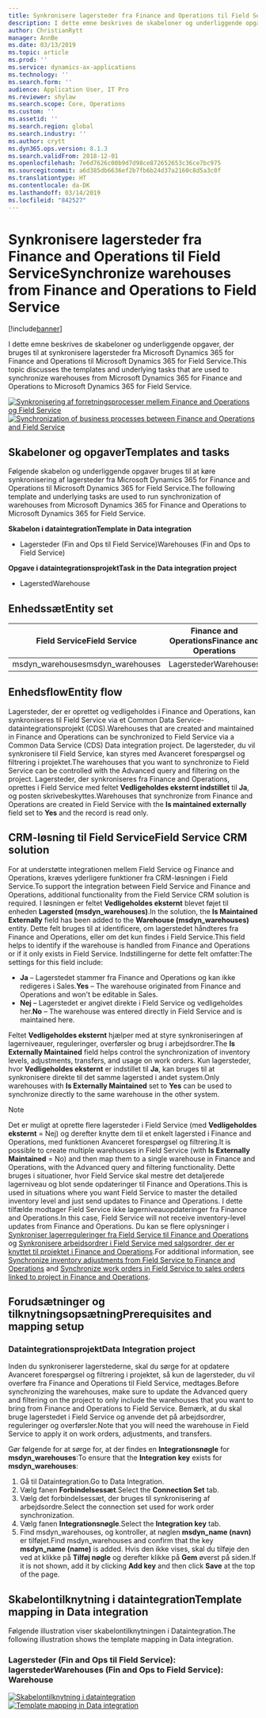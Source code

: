 ```yaml
---
title: Synkronisere lagersteder fra Finance and Operations til Field Service
description: I dette emne beskrives de skabeloner og underliggende opgaver, der bruges til at synkronisere lagersteder fra Microsoft Dynamics 365 for Finance and Operations til Microsoft Dynamics 365 for Field Service.
author: ChristianRytt
manager: AnnBe
ms.date: 03/13/2019
ms.topic: article
ms.prod: ''
ms.service: dynamics-ax-applications
ms.technology: ''
ms.search.form: ''
audience: Application User, IT Pro
ms.reviewer: shylaw
ms.search.scope: Core, Operations
ms.custom: ''
ms.assetid: ''
ms.search.region: global
ms.search.industry: ''
ms.author: crytt
ms.dyn365.ops.version: 8.1.3
ms.search.validFrom: 2018-12-01
ms.openlocfilehash: 7e6d7626c00b9d7d98ce872652653c36ce7bc975
ms.sourcegitcommit: a6d385db6636ef2b7fb6b24d37a2160c8d5a3c0f
ms.translationtype: HT
ms.contentlocale: da-DK
ms.lasthandoff: 03/14/2019
ms.locfileid: "842527"
---
```

# <a name="synchronize-warehouses-from-finance-and-operations-to-field-service"></a><span data-ttu-id="ae661-103">Synkronisere lagersteder fra Finance and Operations til Field Service</span><span class="sxs-lookup"><span data-stu-id="ae661-103">Synchronize warehouses from Finance and Operations to Field Service</span></span>

[!include[banner](../includes/banner.md)]

<span data-ttu-id="ae661-104">I dette emne beskrives de skabeloner og underliggende opgaver, der bruges til at synkronisere lagersteder fra Microsoft Dynamics 365 for Finance and Operations til Microsoft Dynamics 365 for Field Service.</span><span class="sxs-lookup"><span data-stu-id="ae661-104">This topic discusses the templates and underlying tasks that are used to synchronize warehouses from Microsoft Dynamics 365 for Finance and Operations to Microsoft Dynamics 365 for Field Service.</span></span>

<span data-ttu-id="ae661-105">[![Synkronisering af forretningsprocesser mellem Finance and Operations og Field Service](./media/FSWarehouseOW.png)](./media/FSWarehouseOW.png)</span><span class="sxs-lookup"><span data-stu-id="ae661-105">[![Synchronization of business processes between Finance and Operations and Field Service](./media/FSWarehouseOW.png)](./media/FSWarehouseOW.png)</span></span>

## <a name="templates-and-tasks"></a><span data-ttu-id="ae661-106">Skabeloner og opgaver</span><span class="sxs-lookup"><span data-stu-id="ae661-106">Templates and tasks</span></span>
<span data-ttu-id="ae661-107">Følgende skabelon og underliggende opgaver bruges til at køre synkronisering af lagersteder fra Microsoft Dynamics 365 for Finance and Operations til Microsoft Dynamics 365 for Field Service.</span><span class="sxs-lookup"><span data-stu-id="ae661-107">The following template and underlying tasks are used to run synchronization of warehouses from Microsoft Dynamics 365 for Finance and Operations to Microsoft Dynamics 365 for Field Service.</span></span>

<span data-ttu-id="ae661-108">**Skabelon i dataintegration**</span><span class="sxs-lookup"><span data-stu-id="ae661-108">**Template in Data integration**</span></span>
- <span data-ttu-id="ae661-109">Lagersteder (Fin and Ops til Field Service)</span><span class="sxs-lookup"><span data-stu-id="ae661-109">Warehouses (Fin and Ops to Field Service)</span></span>

<span data-ttu-id="ae661-110">**Opgave i dataintegrationsprojekt**</span><span class="sxs-lookup"><span data-stu-id="ae661-110">**Task in the Data integration project**</span></span>
- <span data-ttu-id="ae661-111">Lagersted</span><span class="sxs-lookup"><span data-stu-id="ae661-111">Warehouse</span></span>

## <a name="entity-set"></a><span data-ttu-id="ae661-112">Enhedssæt</span><span class="sxs-lookup"><span data-stu-id="ae661-112">Entity set</span></span>
| <span data-ttu-id="ae661-113">Field Service</span><span class="sxs-lookup"><span data-stu-id="ae661-113">Field Service</span></span>    | <span data-ttu-id="ae661-114">Finance and Operations</span><span class="sxs-lookup"><span data-stu-id="ae661-114">Finance and Operations</span></span>                 |
|------------------|----------------------------------------|
| <span data-ttu-id="ae661-115">msdyn_warehouses</span><span class="sxs-lookup"><span data-stu-id="ae661-115">msdyn_warehouses</span></span> | <span data-ttu-id="ae661-116">Lagersteder</span><span class="sxs-lookup"><span data-stu-id="ae661-116">Warehouses</span></span>                             |

## <a name="entity-flow"></a><span data-ttu-id="ae661-117">Enhedsflow</span><span class="sxs-lookup"><span data-stu-id="ae661-117">Entity flow</span></span>
<span data-ttu-id="ae661-118">Lagersteder, der er oprettet og vedligeholdes i Finance and Operations, kan synkroniseres til Field Service via et Common Data Service-dataintegrationsprojekt (CDS).</span><span class="sxs-lookup"><span data-stu-id="ae661-118">Warehouses that are created and maintained in Finance and Operations can be synchronized to Field Service via a Common Data Service (CDS) Data integration project.</span></span> <span data-ttu-id="ae661-119">De lagersteder, du vil synkronisere til Field Service, kan styres med Avanceret forespørgsel og filtrering i projektet.</span><span class="sxs-lookup"><span data-stu-id="ae661-119">The warehouses that you want to synchronize to Field Service can be controlled with the Advanced query and filtering on the project.</span></span> <span data-ttu-id="ae661-120">Lagersteder, der synkroniseres fra Finance and Operations, oprettes i Field Service med feltet **Vedligeholdes eksternt indstillet** til **Ja**, og posten skrivebeskyttes.</span><span class="sxs-lookup"><span data-stu-id="ae661-120">Warehouses that synchronize from Finance and Operations are created in Field Service with the **Is maintained externally** field set to **Yes** and the record is read only.</span></span>

## <a name="field-service-crm-solution"></a><span data-ttu-id="ae661-121">CRM-løsning til Field Service</span><span class="sxs-lookup"><span data-stu-id="ae661-121">Field Service CRM solution</span></span>
<span data-ttu-id="ae661-122">For at understøtte integrationen mellem Field Service og Finance and Operations, kræves yderligere funktioner fra CRM-løsningen i Field Service.</span><span class="sxs-lookup"><span data-stu-id="ae661-122">To support the integration between Field Service and Finance and Operations, additional functionality from the Field Service CRM solution is required.</span></span> <span data-ttu-id="ae661-123">I løsningen er feltet **Vedligeholdes eksternt** blevet føjet til enheden **Lagersted (msdyn_warehouses)**.</span><span class="sxs-lookup"><span data-stu-id="ae661-123">In the solution, the **Is Maintained Externally** field has been added to the **Warehouse (msdyn_warehouses)** entity.</span></span> <span data-ttu-id="ae661-124">Dette felt bruges til at identificere, om lagerstedet håndteres fra Finance and Operations, eller om det kun findes i Field Service.</span><span class="sxs-lookup"><span data-stu-id="ae661-124">This field helps to identify if the warehouse is handled from Finance and Operations or if it only exists in Field Service.</span></span> <span data-ttu-id="ae661-125">Indstillingerne for dette felt omfatter:</span><span class="sxs-lookup"><span data-stu-id="ae661-125">The settings for this field include:</span></span>
- <span data-ttu-id="ae661-126">**Ja** – Lagerstedet stammer fra Finance and Operations og kan ikke redigeres i Sales.</span><span class="sxs-lookup"><span data-stu-id="ae661-126">**Yes** – The warehouse originated from Finance and Operations and won't be editable in Sales.</span></span>
- <span data-ttu-id="ae661-127">**Nej** – Lagerstedet er angivet direkte i Field Service og vedligeholdes her.</span><span class="sxs-lookup"><span data-stu-id="ae661-127">**No** – The warehouse was entered directly in Field Service and is maintained here.</span></span>

<span data-ttu-id="ae661-128">Feltet **Vedligeholdes eksternt** hjælper med at styre synkroniseringen af lagerniveauer, reguleringer, overførsler og brug i arbejdsordrer.</span><span class="sxs-lookup"><span data-stu-id="ae661-128">The **Is Externally Maintained** field helps control the synchronization of inventory levels, adjustments, transfers, and usage on work orders.</span></span> <span data-ttu-id="ae661-129">Kun lagersteder, hvor **Vedligeholdes eksternt** er indstillet til **Ja**, kan bruges til at synkronisere direkte til det samme lagersted i andet system.</span><span class="sxs-lookup"><span data-stu-id="ae661-129">Only warehouses with **Is Externally Maintained** set to **Yes** can be used to synchronize directly to the same warehouse in the other system.</span></span> 

> [!NOTE]
> <span data-ttu-id="ae661-130">Det er muligt at oprette flere lagersteder i Field Service (med **Vedligeholdes eksternt** = Nej) og derefter knytte dem til et enkelt lagersted i Finance and Operations, med funktionen Avanceret forespørgsel og filtrering.</span><span class="sxs-lookup"><span data-stu-id="ae661-130">It is possible to create multiple warehouses in Field Service (with **Is Externally Maintained** = No) and then map them to a single warehouse in Finance and Operations, with the Advanced query and filtering functionality.</span></span> <span data-ttu-id="ae661-131">Dette bruges i situationer, hvor Field Service skal mestre det detaljerede lagerniveau og blot sende opdateringer til Finance and Operations.</span><span class="sxs-lookup"><span data-stu-id="ae661-131">This is used in situations where you want Field Service to master the detailed inventory level and just send updates to Finance and Operations.</span></span> <span data-ttu-id="ae661-132">I dette tilfælde modtager Field Service ikke lagerniveauopdateringer fra Finance and Operations.</span><span class="sxs-lookup"><span data-stu-id="ae661-132">In this case, Field Service will not receive inventory-level updates from Finance and Operations.</span></span> <span data-ttu-id="ae661-133">Du kan se flere oplysninger i [Synkroniser lagerreguleringer fra Field Service til Finance and Operations](https://docs.microsoft.com/dynamics365/unified-operations/supply-chain/sales-marketing/synchronize-inventory-adjustments) og [Synkronisere arbejdsordrer i Field Service med salgsordrer, der er knyttet til projektet i Finance and Operations](https://docs.microsoft.com/dynamics365/unified-operations/supply-chain/sales-marketing/field-service-work-order).</span><span class="sxs-lookup"><span data-stu-id="ae661-133">For additional information, see [Synchronize inventory adjustments from Field Service to Finance and Operations](https://docs.microsoft.com/dynamics365/unified-operations/supply-chain/sales-marketing/synchronize-inventory-adjustments) and [Synchronize work orders in Field Service to sales orders linked to project in Finance and Operations](https://docs.microsoft.com/dynamics365/unified-operations/supply-chain/sales-marketing/field-service-work-order).</span></span>

## <a name="prerequisites-and-mapping-setup"></a><span data-ttu-id="ae661-134">Forudsætninger og tilknytningsopsætning</span><span class="sxs-lookup"><span data-stu-id="ae661-134">Prerequisites and mapping setup</span></span>
### <a name="data-integration-project"></a><span data-ttu-id="ae661-135">Dataintegrationsprojekt</span><span class="sxs-lookup"><span data-stu-id="ae661-135">Data Integration project</span></span>
<span data-ttu-id="ae661-136">Inden du synkroniserer lagerstederne, skal du sørge for at opdatere Avanceret forespørgsel og filtrering i projektet, så kun de lagersteder, du vil overføre fra Finance and Operations til Field Service, medtages.</span><span class="sxs-lookup"><span data-stu-id="ae661-136">Before synchronizing the warehouses, make sure to update the Advanced query and filtering on the project to only include the warehouses that you want to bring from Finance and Operations to Field Service.</span></span> <span data-ttu-id="ae661-137">Bemærk, at du skal bruge lagerstedet i Field Service og anvende det på arbejdsordrer, reguleringer og overførsler.</span><span class="sxs-lookup"><span data-stu-id="ae661-137">Note that you will need the warehouse in Field Service to apply it on work orders, adjustments, and transfers.</span></span>  

<span data-ttu-id="ae661-138">Gør følgende for at sørge for, at der findes en **Integrationsnøgle** for **msdyn_warehouses**:</span><span class="sxs-lookup"><span data-stu-id="ae661-138">To ensure that the **Integration key** exists for **msdyn_warehouses**:</span></span>
1. <span data-ttu-id="ae661-139">Gå til Dataintegration.</span><span class="sxs-lookup"><span data-stu-id="ae661-139">Go to Data Integration.</span></span>
2. <span data-ttu-id="ae661-140">Vælg fanen **Forbindelsessæt**.</span><span class="sxs-lookup"><span data-stu-id="ae661-140">Select the **Connection Set** tab.</span></span>
3. <span data-ttu-id="ae661-141">Vælg det forbindelsessæt, der bruges til synkronisering af arbejdsordre.</span><span class="sxs-lookup"><span data-stu-id="ae661-141">Select the connection set used for work order synchronization.</span></span>
4. <span data-ttu-id="ae661-142">Vælg fanen **Integrationsnøgle**.</span><span class="sxs-lookup"><span data-stu-id="ae661-142">Select the **Integration key** tab.</span></span>
5. <span data-ttu-id="ae661-143">Find msdyn_warehouses, og kontroller, at nøglen **msdyn_name (navn)** er tilføjet.</span><span class="sxs-lookup"><span data-stu-id="ae661-143">Find msdyn_warehouses and confirm that the key **msdyn_name (name)** is added.</span></span> <span data-ttu-id="ae661-144">Hvis den ikke vises, skal du tilføje den ved at klikke på **Tilføj nøgle** og derefter klikke på **Gem** øverst på siden.</span><span class="sxs-lookup"><span data-stu-id="ae661-144">If it is not shown, add it by clicking **Add key** and then click **Save** at the top of the page.</span></span>

## <a name="template-mapping-in-data-integration"></a><span data-ttu-id="ae661-145">Skabelontilknytning i dataintegration</span><span class="sxs-lookup"><span data-stu-id="ae661-145">Template mapping in Data integration</span></span>

<span data-ttu-id="ae661-146">Følgende illustration viser skabelontilknytningen i Dataintegration.</span><span class="sxs-lookup"><span data-stu-id="ae661-146">The following illustration shows the template mapping in Data integration.</span></span>

### <a name="warehouses-fin-and-ops-to-field-service-warehouse"></a><span data-ttu-id="ae661-147">Lagersteder (Fin and Ops til Field Service): lagersteder</span><span class="sxs-lookup"><span data-stu-id="ae661-147">Warehouses (Fin and Ops to Field Service): Warehouse</span></span>

<span data-ttu-id="ae661-148">[![Skabelontilknytning i dataintegration](./media/Warehouse1.png)](./media/Warehouse1.png)</span><span class="sxs-lookup"><span data-stu-id="ae661-148">[![Template mapping in Data integration](./media/Warehouse1.png)](./media/Warehouse1.png)</span></span>
